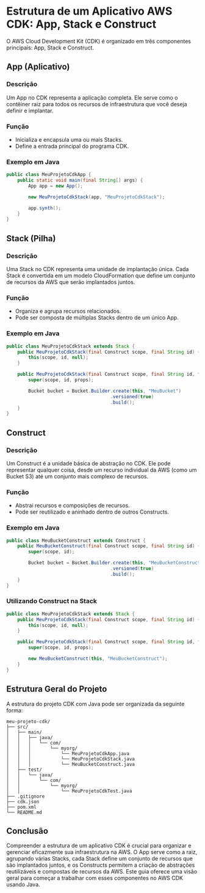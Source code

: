 # Estrutura de um Aplicativo AWS CDK: App, Stack e Construct

O AWS Cloud Development Kit (CDK) é organizado em três componentes principais: App, Stack e Construct.

## App (Aplicativo)

### Descrição
Um App no CDK representa a aplicação completa. Ele serve como o contêiner raiz para todos os recursos de infraestrutura que você deseja definir e implantar.

### Função
- Inicializa e encapsula uma ou mais Stacks.
- Define a entrada principal do programa CDK.

### Exemplo em Java

```java
public class MeuProjetoCdkApp {
    public static void main(final String[] args) {
        App app = new App();

        new MeuProjetoCdkStack(app, "MeuProjetoCdkStack");

        app.synth();
    }
}
```

## Stack (Pilha)

### Descrição
Uma Stack no CDK representa uma unidade de implantação única. Cada Stack é convertida em um modelo CloudFormation que define um conjunto de recursos da AWS que serão implantados juntos.

### Função
- Organiza e agrupa recursos relacionados.
- Pode ser composta de múltiplas Stacks dentro de um único App.

### Exemplo em Java

```java
public class MeuProjetoCdkStack extends Stack {
    public MeuProjetoCdkStack(final Construct scope, final String id) {
        this(scope, id, null);
    }

    public MeuProjetoCdkStack(final Construct scope, final String id, final StackProps props) {
        super(scope, id, props);

        Bucket bucket = Bucket.Builder.create(this, "MeuBucket")
                                      .versioned(true)
                                      .build();
    }
}
```

## Construct

### Descrição
Um Construct é a unidade básica de abstração no CDK. Ele pode representar qualquer coisa, desde um recurso individual da AWS (como um Bucket S3) até um conjunto mais complexo de recursos.

### Função
- Abstrai recursos e composições de recursos.
- Pode ser reutilizado e aninhado dentro de outros Constructs.

### Exemplo em Java

```java
public class MeuBucketConstruct extends Construct {
    public MeuBucketConstruct(final Construct scope, final String id) {
        super(scope, id);

        Bucket bucket = Bucket.Builder.create(this, "MeuBucketConstruct")
                                      .versioned(true)
                                      .build();
    }
}
```

### Utilizando Construct na Stack

```java
public class MeuProjetoCdkStack extends Stack {
    public MeuProjetoCdkStack(final Construct scope, final String id) {
        this(scope, id, null);
    }

    public MeuProjetoCdkStack(final Construct scope, final String id, final StackProps props) {
        super(scope, id, props);

        new MeuBucketConstruct(this, "MeuBucketConstruct");
    }
}
```

## Estrutura Geral do Projeto

A estrutura do projeto CDK com Java pode ser organizada da seguinte forma:

```plaintext
meu-projeto-cdk/
├── src/
│   ├── main/
│   │   ├── java/
│   │   │   └── com/
│   │   │       └── myorg/
│   │   │           └── MeuProjetoCdkApp.java
│   │   │           └── MeuProjetoCdkStack.java
│   │   │           └── MeuBucketConstruct.java
│   ├── test/
│   │   └── java/
│   │       └── com/
│   │           └── myorg/
│   │               └── MeuProjetoCdkTest.java
├── .gitignore
├── cdk.json
├── pom.xml
└── README.md
```

## Conclusão

Compreender a estrutura de um aplicativo CDK é crucial para organizar e gerenciar eficazmente sua infraestrutura na AWS. O App serve como a raiz, agrupando várias Stacks, cada Stack define um conjunto de recursos que são implantados juntos, e os Constructs permitem a criação de abstrações reutilizáveis e compostas de recursos da AWS. Este guia oferece uma visão geral para começar a trabalhar com esses componentes no AWS CDK usando Java.